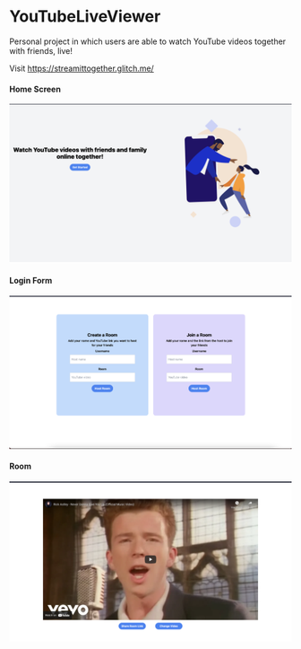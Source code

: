 # YouTubeLiveViewer
Personal project in which users are able to watch YouTube videos together with friends, live! 

Visit https://streamittogether.glitch.me/

#### Home Screen
![Home Page](https://github.com/PraveentheMachine/StreamItTogether/blob/master/public/img/homepage.png)
<br>

#### Login Form
![Login Form](https://github.com/PraveentheMachine/StreamItTogether/blob/master/public/img/form.png)

#### Room
![Room Example](https://github.com/PraveentheMachine/StreamItTogether/blob/master/public/img/Room_Example.png)

